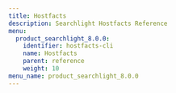 ```yaml
---
title: Hostfacts
description: Searchlight Hostfacts Reference
menu:
  product_searchlight_8.0.0:
    identifier: hostfacts-cli
    name: Hostfacts
    parent: reference
    weight: 10
menu_name: product_searchlight_8.0.0
---
```


